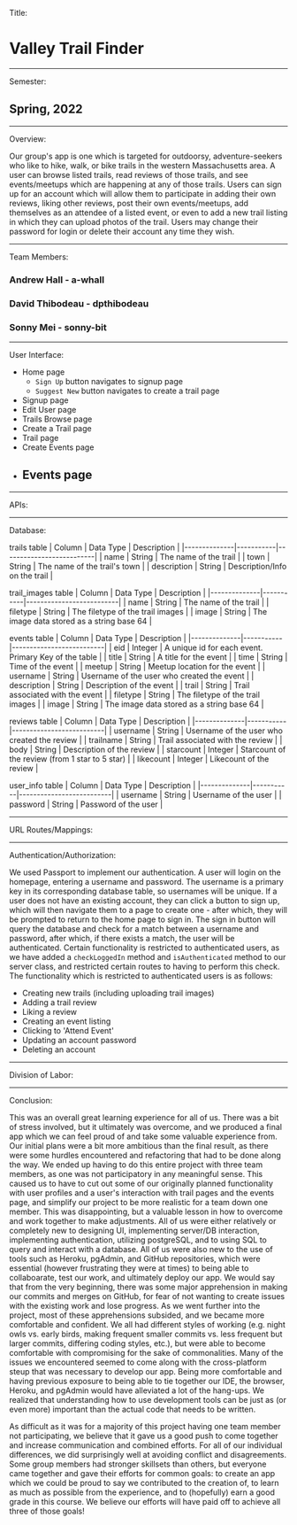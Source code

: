 Title:  
# Valley Trail Finder
---
Semester:
## Spring, 2022
---

Overview:

Our group's app is one which is targeted for outdoorsy, adventure-seekers who like to hike, walk, or bike trails in the western Massachusetts area.
A user can browse listed trails, read reviews of those trails, and see events/meetups which are happening at any of those trails. Users can sign up for 
an account which will allow them to participate in adding their own reviews, liking other reviews, post their own events/meetups, add themselves as an 
attendee of a listed event, or even to add a new trail listing in which they can upload photos of the trail. Users may change their password for login 
or delete their account any time they wish.

---
Team Members:

### Andrew Hall - a-whall
### David Thibodeau - dpthibodeau
### Sonny Mei - sonny-bit

---

User Interface:

- Home page
  - `Sign Up` button navigates to signup page
  - `Suggest New` button navigates to create a trail page
- Signup page
- Edit User page
- Trails Browse page
- Create a Trail page
- Trail page
- Create Events page
- Events page
  - 


---

APIs:


___

Database:

trails table
| Column | Data Type | Description |
|--------------|-----------|--------------------------|
| name | String | The name of the trail |
| town | String | The name of the trail's town |
| description | String | Description/Info on the trail |

trail_images table
| Column | Data Type | Description |
|--------------|-----------|--------------------------|
| name | String | The name of the trail |
| filetype | String | The filetype of the trail images |
| image | String | The image data stored as a string base 64 |

events table
| Column | Data Type | Description |
|--------------|-----------|--------------------------|
| eid | Integer | A unique id for each event. Primary Key of the table |
| title | String | A title for the event |
| time | String | Time of the event |
| meetup | String | Meetup location for the event |
| username | String | Username of the user who created the event |
| description | String | Description of the event |
| trail | String | Trail associated with the event |
| filetype | String | The filetype of the trail images |
| image | String | The image data stored as a string base 64 |

reviews table
| Column | Data Type | Description |
|--------------|-----------|--------------------------|
| username | String | Username of the user who created the review |
| trailname | String | Trail associated with the review |
| body | String | Description of the review |
| starcount | Integer | Starcount of the review (from 1 star to 5 star) |
| likecount | Integer | Likecount of the review |

user_info table
| Column | Data Type | Description |
|--------------|-----------|--------------------------|
| username | String | Username of the user |
| password | String | Password of the user |

---

URL Routes/Mappings:


---

Authentication/Authorization:

We used Passport to implement our authentication. A user will login on the homepage, entering a username and password. The username is a primary key in
its corresponding database table, so usernames will be unique. If a user does not have an existing account, they can click a button to sign up, which
will then navigate them to a page to create one - after which, they will be prompted to return to the home page to sign in. The sign in button will query
the database and check for a match between a username and password, after which, if there exists a match, the user will be authenticated. Certain functionality
is restricted to authenticated users, as we have added a `checkLoggedIn` method and `isAuthenticated` method to our server class, and restricted certain routes
to having to perform this check. The functionality which is restricted to authenticated users is as follows:

- Creating new trails (including uploading trail images)
- Adding a trail review
- Liking a review
- Creating an event listing
- Clicking to 'Attend Event'
- Updating an account password
- Deleting an account

---

Division of Labor:


---

Conclusion:

  This was an overall great learning experience for all of us. There was a bit of stress involved, but it ultimately was overcome, and we produced a final
app which we can feel proud of and take some valuable experience from. Our initial plans were a bit more ambitious than the final result, as there were
some hurdles encountered and refactoring that had to be done along the way. We ended up having to do this entire project with three team members, as one
was not participatory in any meaningful sense. This caused us to have to cut out some of our originally planned functionality with user profiles and a 
user's interaction with trail pages and the events page, and simplify our project to be more realistic for a team down one member. This was disappointing,
but a valuable lesson in how to overcome and work together to make adjustments. All of us were either relatively or completely new to designing UI,
implementing server/DB interaction, implementing authentication, utilizing postgreSQL,  and to using SQL to query and interact with a database. All of
us were also new to the use of tools such as Heroku, pgAdmin, and GitHub repositories, which were essential (however frustrating they were at times) to
being able to collaboarate, test our work, and ultimately deploy our app. We would say that from the very beginning, there was some major apprehension
in making our commits and merges on GitHub, for fear of not wanting to create issues with the existing work and lose progress. As we went further into
the project, most of these apprehensions subsided, and we became more comfortable and confident. We all had different styles of working (e.g. night owls
vs. early birds, making frequent smaller commits vs. less frequent but larger commits, differing coding styles, etc.), but were able to become comfortable
with compromising for the sake of commonalities. Many of the issues we encountered seemed to come along with the cross-platform steup that was necessary
to develop our app. Being more comfortable and having previous exposure to being able to tie together our IDE, the browser, Heroku, and pgAdmin would have
alleviated a lot of the hang-ups. We realized that understanding how to use development tools can be just as (or even more) important than the actual
code that needs to be written.

  As difficult as it was for a majority of this project having one team member not participating, we believe that it gave us a good push to come together
and increase communication and combined efforts. For all of our individual differences, we did surprisingly well at avoiding conflict and disagreements.
Some group members had stronger skillsets than others, but everyone came together and gave their efforts for common goals: to create an app which we 
could be proud to say we contributed to the creation of, to learn as much as possible from the experience, and to (hopefully) earn a good grade in this
course. We believe our efforts will have paid off to achieve all three of those goals!




